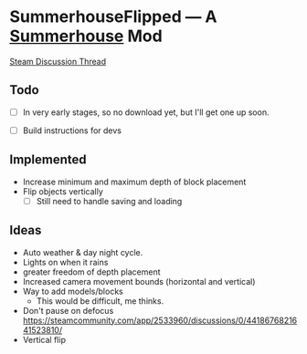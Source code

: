 # SummerhouseFlipped — A [Summerhouse](https://store.steampowered.com/app/2533960/SUMMERHOUSE/) Mod

[Steam Discussion Thread](https://steamcommunity.com/app/2533960/discussions/0/4520010433851923604/)

## Todo


- [ ] In very early stages, so no download yet, but I'll get one up soon.
- [ ] Build instructions for devs


## Implemented
- Increase minimum and maximum depth of block placement
- Flip objects vertically
  - [ ] Still need to handle saving and loading 

## Ideas

- Auto weather & day night cycle.
- Lights on when it rains
- greater freedom of depth placement
- Increased camera movement bounds (horizontal and vertical)
- Way to add models/blocks
    - This would be difficult, me thinks.
- Don't pause on defocus https://steamcommunity.com/app/2533960/discussions/0/4418676821641523810/
- Vertical flip 
